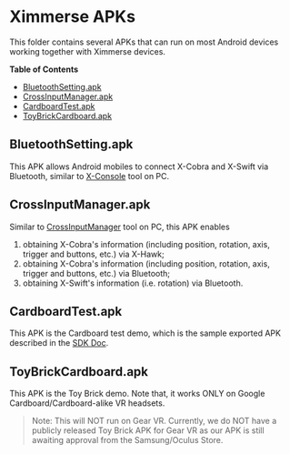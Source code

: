 Ximmerse APKs
=============

This folder contains several APKs that can run on most Android devices working together with Ximmerse devices.

**Table of Contents**
- [BluetoothSetting.apk](#anchor-BluetoothSetting)
- [CrossInputManager.apk](#anchor-CrossInputManager)
- [CardboardTest.apk](#anchor-CardboardTest)
- [ToyBrickCardboard.apk](#anchor-ToyBrickCardboard)

## <a name="anchor-BluetoothSetting"></a> BluetoothSetting.apk
This APK allows Android mobiles to connect X-Cobra and X-Swift via Bluetooth, similar to [X-Console](https://github.com/Ximmerse/SDK/tree/master/Tools) tool on PC.

## <a name="anchor-CrossInputManager"></a> CrossInputManager.apk
Similar to [CrossInputManager](https://github.com/Ximmerse/SDK/tree/master/Tools) tool on PC, this APK enables

1. obtaining X-Cobra's information (including position, rotation, axis, trigger and buttons, etc.) via X-Hawk;
2. obtaining X-Cobra's information (including position, rotation, axis, trigger and buttons, etc.) via Bluetooth;
3. obtaining X-Swift's information (i.e. rotation) via Bluetooth.

## <a name="anchor-CardboardTest"></a> CardboardTest.apk
This APK is the Cardboard test demo, which is the sample exported APK described in the [SDK Doc](http://ximmerse.github.io/SDK_Doc/#anchor-cardboard).

## <a name="anchor-ToyBrickCardboard"></a> ToyBrickCardboard.apk
This APK is the Toy Brick demo. Note that, it works ONLY on Google Cardboard/Cardboard-alike VR headsets.

> Note: This will NOT run on Gear VR. Currently, we do NOT have a publicly released Toy Brick APK for Gear VR as our APK is still awaiting approval from the Samsung/Oculus Store.
